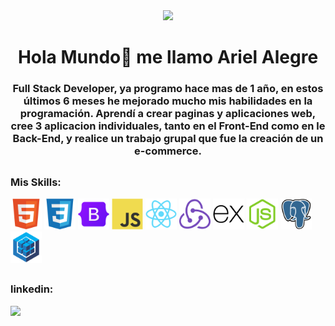 <div id='header' align='center'>
    <img src='https://media.giphy.com/media/26tn33aiTi1jkl6H6/giphy.gif' width='380px'/>
    <h1 align='center'> Hola Mundo👋 me llamo Ariel Alegre</h1>
     <h3 align='center'>Full Stack Developer, ya programo hace mas de 1 año, en estos últimos 6 meses he mejorado mucho mis habilidades en la programación. Aprendí a crear paginas y aplicaciones web, cree 3 aplicacion individuales, tanto en el Front-End como en le Back-End, y realice un trabajo grupal que fue la creación de un e-commerce.</h3>
</div>

## 
<div>
<h3 id='header'>Mis Skills: </h3>
<img src='https://github.com/devicons/devicon/blob/master/icons/html5/html5-original.svg' height='50px' width='50px' target='_blank' rel="noreferrer"/>
<img src='https://github.com/devicons/devicon/blob/master/icons/css3/css3-original.svg' height='50px' width='50px' target='_blank' rel="noreferrer"/>
<img src='https://github.com/devicons/devicon/blob/master/icons/bootstrap/bootstrap-original.svg' height='50px' width='50px' target='_blank' rel="noreferrer"/>
<img src='https://github.com/devicons/devicon/blob/master/icons/javascript/javascript-original.svg' height='50px' width='50px' target='_blank' rel="noreferrer"/>
<img src='https://github.com/devicons/devicon/blob/master/icons/react/react-original.svg' height='50px' width='50px' target='_blank' rel="noreferrer"/>
<img src='https://github.com/devicons/devicon/blob/master/icons/redux/redux-original.svg' height='50px' width='50px' target='_blank' rel="noreferrer"/>
<img src='https://github.com/devicons/devicon/blob/master/icons/express/express-original.svg' height='50px' width='50px' target='_blank' rel="noreferrer"/>
<img src='https://github.com/devicons/devicon/blob/master/icons/nodejs/nodejs-original.svg' height='50px' width='50px' target='_blank' rel="noreferrer"/>
<img src='https://github.com/devicons/devicon/blob/master/icons/postgresql/postgresql-original.svg' height='50px' width='50px' target='_blank' rel="noreferrer"/>
<img src='https://github.com/devicons/devicon/blob/master/icons/sequelize/sequelize-original.svg' height='50px' width='50px' target='_blank' rel="noreferrer"/>

</div>

##
<div>
    <h3>
        linkedin: 
    </h3>
   <a href='https://www.linkedin.com/in/ariel-alegre-84526a186/'> <img src= 'https://cdn-icons-png.flaticon.com/512/174/174857.png' height='50px' widht='50px' target='_blank' rel="noreferrer"/> </a>
</div>
